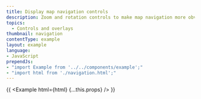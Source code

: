 ```yaml
---
title: Display map navigation controls
description: Zoom and rotation controls to make map navigation more obvious.
topics:
  - Controls and overlays
thumbnail: navigation
contentType: example
layout: example
language:
- JavaScript
prependJs:
- "import Example from '../../components/example';"
- "import html from './navigation.html';"
---
```


{{ <Example html={html} {...this.props} /> }}
